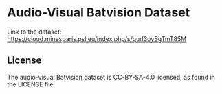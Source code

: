 # Audio-Visual Batvision Dataset
 
Link to the dataset: https://cloud.minesparis.psl.eu/index.php/s/qurl3oySgTmT85M

## License
The audio-visual Batvision dataset is CC-BY-SA-4.0 licensed, as found in the LICENSE file.
